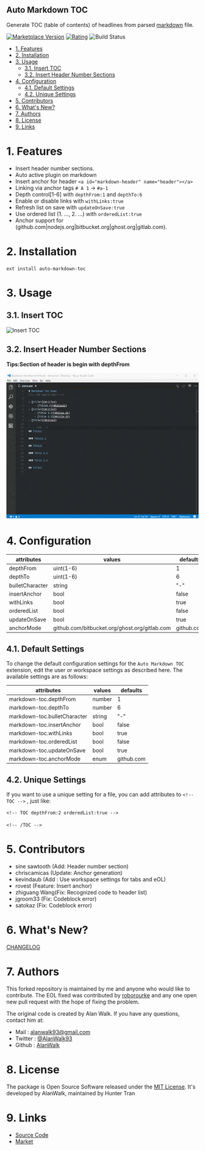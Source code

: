 Auto Markdown TOC
---

Generate TOC (table of contents) of headlines from parsed [markdown](https://en.wikipedia.org/wiki/Markdown) file.

[![Marketplace Version](https://vsmarketplacebadge.apphb.com/version/huntertran.auto-markdown-toc.svg)](https://marketplace.visualstudio.com/items?itemName=huntertran.auto-markdown-toc)
[![Rating](https://vsmarketplacebadge.apphb.com/rating/huntertran.auto-markdown-toc.svg)](https://marketplace.visualstudio.com/items?itemName=huntertran.auto-markdown-toc)
![Build Status](https://github.com/huntertran/markdown-toc/workflows/Node%20CI/badge.svg)

<!-- TOC -->

- [1. Features](#1-features)
- [2. Installation](#2-installation)
- [3. Usage](#3-usage)
    - [3.1. Insert TOC](#31-insert-toc)
    - [3.2. Insert Header Number Sections](#32-insert-header-number-sections)
- [4. Configuration](#4-configuration)
    - [4.1. Default Settings](#41-default-settings)
    - [4.2. Unique Settings](#42-unique-settings)
- [5. Contributors](#5-contributors)
- [6. What's New?](#6-whats-new)
- [7. Authors](#7-authors)
- [8. License](#8-license)
- [9. Links](#9-links)

<!-- /TOC -->

# 1. Features
<a id="markdown-features" name="features"></a>
- Insert header number sections.
- Auto active plugin on markdown
- Insert anchor for header `<a id="markdown-header" name="header"></a>`
- Linking via anchor tags `# A 1` → `#a-1`
- Depth control[1-6] with `depthFrom:1` and `depthTo:6`
- Enable or disable links with `withLinks:true`
- Refresh list on save with `updateOnSave:true`
- Use ordered list (1. ..., 2. ...) with `orderedList:true`
- Anchor support for (github.com|nodejs.org|bitbucket.org|ghost.org|gitlab.com).

# 2. Installation
<a id="markdown-installation" name="installation"></a>

```
ext install auto-markdown-toc
```

# 3. Usage
<a id="markdown-usage" name="usage"></a>

## 3.1. Insert TOC
<a id="markdown-insert-toc" name="insert-toc"></a>

![Insert TOC](img/insert-toc.gif)

## 3.2. Insert Header Number Sections
<a id="markdown-insert-header-number-sections" name="insert-header-number-sections"></a>

**Tips:Section of header is begin with depthFrom**

![Insert Header Number Sections](img/insert-header-number-sections.gif)

# 4. Configuration
<a id="markdown-configuration" name="configuration"></a>

|attributes|values|defaults|
|---|---|---|
|depthFrom|uint(1-6)|1|
|depthTo|uint(1-6)|6|
|bulletCharacter|string|"-"|
|insertAnchor|bool|false|
|withLinks|bool|true|
|orderedList|bool|false|
|updateOnSave|bool|true|
|anchorMode|github.com/bitbucket.org/ghost.org/gitlab.com|github.com|

## 4.1. Default Settings
<a id="markdown-default-settings" name="default-settings"></a>

To change the default configuration settings for the `Auto Markdown TOC` extension, edit the user or workspace settings as described here. The available settings are as follows:

|attributes|values|defaults|
|---|---|---|
|markdown-toc.depthFrom|number|1|
|markdown-toc.depthTo|number|6|
|markdown-toc.bulletCharacter|string|"-"|
|markdown-toc.insertAnchor|bool|false|
|markdown-toc.withLinks|bool|true|
|markdown-toc.orderedList|bool|false|
|markdown-toc.updateOnSave|bool|true|
|markdown-toc.anchorMode|enum|github.com|

## 4.2. Unique Settings
<a id="markdown-unique-settings" name="unique-settings"></a>
If you want to use a unique setting for a file, you can add attributes to `<!-- TOC -->` , just like:

```
<!-- TOC depthFrom:2 orderedList:true -->

<!-- /TOC -->
```

# 5. Contributors
<a id="markdown-contributors" name="contributors"></a>
- sine sawtooth (Add: Header number section)
- chriscamicas (Update: Anchor generation)
- kevindaub (Add : Use workspace settings for tabs and eOL)
- rovest (Feature: Insert anchor)
- zhiguang Wang(Fix: Recognized code to header list)
- jgroom33 (Fix: Codeblock error)
- satokaz (Fix: Codeblock error)

# 6. What's New?
<a id="markdown-whats-new" name="whats-new"></a>
[CHANGELOG](https://github.com/huntertran/markdown-toc/blob/master/CHANGELOG.md)


# 7. Authors
<a id="markdown-authors" name="authors"></a>

This forked repository is maintained by me and anyone who would like to contribute. The EOL fixed was contributed by [roborourke](https://github.com/roborourke/markdown-toc.git) and any one open new pull request with the hope of fixing the problem.

The original code is created by Alan Walk. If you have any questions, contact him at:
- Mail : [alanwalk93@gmail.com](mailto:alanwalk93@gmail.com)
- Twitter : [@AlanWalk93](https://twitter.com/AlanWalk93)
- Github : [AlanWalk](https://github.com/AlanWalk)

# 8. License
<a id="markdown-license" name="license"></a>
The package is Open Source Software released under the [MIT License](LICENSE). It's developed by AlanWalk, maintained by Hunter Tran

# 9. Links
<a id="markdown-links" name="links"></a>
- [Source Code](https://github.com/huntertran/markdown-toc)
- [Market](https://marketplace.visualstudio.com/items?itemName=huntertran.auto-markdown-toc)
